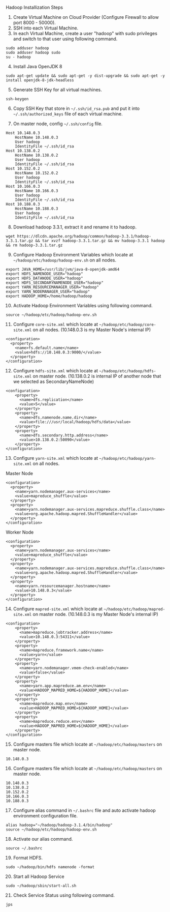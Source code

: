 Hadoop Installization Steps

1. Create Virtual Machine on Cloud Provider (Configure Firewall to allow port 8000 - 50000).
2. SSH into each Virtual Machine.
3. In each Virtual Machine, create a user "hadoop" with sudo privileges and switch to that user using following command.

```
sudo adduser hadoop
sudo adduser hadoop sudo
su - hadoop
```

4. Install Java OpenJDK 8

```
sudo apt-get update && sudo apt-get -y dist-upgrade && sudo apt-get -y install openjdk-8-jdk-headless
```

5. Generate SSH Key for all virtual machines.
```
ssh-keygen
```

6. Copy SSH Key that store in `~/.ssh/id_rsa.pub` and put it into `~/.ssh/authorized_keys` file of each virtual machine.

7. On master node, config `~/.ssh/config` file.

```
Host 10.148.0.3
    HostName 10.148.0.3
    User hadoop
    IdentityFile ~/.ssh/id_rsa
Host 10.138.0.2
    HostName 10.138.0.2
    User hadoop
    IdentityFile ~/.ssh/id_rsa
Host 10.152.0.2
    HostName 10.152.0.2
    User hadoop
    IdentityFile ~/.ssh/id_rsa
Host 10.166.0.3
    HostName 10.166.0.3
    User hadoop
    IdentityFile ~/.ssh/id_rsa
Host 10.188.0.3
    HostName 10.188.0.3
    User hadoop
    IdentityFile ~/.ssh/id_rsa
```

8. Download hadoop 3.3.1, extract it and rename it to hadoop.

```
wget https://dlcdn.apache.org/hadoop/common/hadoop-3.3.1/hadoop-3.3.1.tar.gz && tar xvzf hadoop-3.3.1.tar.gz && mv hadoop-3.3.1 hadoop && rm hadoop-3.3.1.tar.gz
```

9. Configure Hadoop Environment Variables which locate at `~/hadoop/etc/hadoop/hadoop-env.sh` on all nodes.

```
export JAVA_HOME=/usr/lib/jvm/java-8-openjdk-amd64
export HDFS_NAMENODE_USER="hadoop"
export HDFS_DATANODE_USER="hadoop"
export HDFS_SECONDARYNAMENODE_USER="hadoop"
export YARN_RESOURCEMANAGER_USER="hadoop"
export YARN_NODEMANAGER_USER="hadoop"
export HADOOP_HOME=/home/hadoop/hadoop
```

10. Activate Hadoop Environment Variables using following command.

```
source ~/hadoop/etc/hadoop/hadoop-env.sh
```

11. Configure `core-site.xml` which locate at `~/hadoop/etc/hadoop/core-site.xml` on all nodes. (10.148.0.3 is my Master Node's internal IP)

```
<configuration>
  <property>
    <name>fs.default.name</name>
    <value>hdfs://10.148.0.3:9000/</value>
  </property>
</configuration>
```

12. Configure `hdfs-site.xml` which locate at `~/hadoop/etc/hadoop/hdfs-site.xml` on master node. (10.138.0.2 is internal IP of another node that we selected as SecondaryNameNode)

```
<configuration>
    <property>
      <name>dfs.replication</name>
      <value>5</value>
    </property>
    <property>
      <name>dfs.namenode.name.dir</name>
      <value>file:///usr/local/hadoop/hdfs/data</value>
    </property>
    <property>
      <name>dfs.secondary.http.address</name>
      <value>10.138.0.2:50090</value>
    </property>
</configuration>
```

13. Configure `yarn-site.xml` which locate at `~/hadoop/etc/hadoop/yarn-site.xml` on all nodes.

Master Node
```
<configuration>
  <property>
    <name>yarn.nodemanager.aux-services</name>
    <value>mapreduce_shuffle</value>
  </property>
  <property>
    <name>yarn.nodemanager.aux-services.mapreduce.shuffle.class</name>
    <value>org.apache.hadoop.mapred.ShuffleHandler</value>
  </property>
</configuration>
```
Worker Node
```
<configuration>
  <property>
    <name>yarn.nodemanager.aux-services</name>
    <value>mapreduce_shuffle</value>
  </property>
  <property>
    <name>yarn.nodemanager.aux-services.mapreduce.shuffle.class</name>
    <value>org.apache.hadoop.mapred.ShuffleHandler</value>
  </property>
  <property>
    <name>yarn.resourcemanager.hostname</name>
    <value>10.148.0.3</value>
  </property>
</configuration>
```

14. Configure `mapred-site.xml` which locate at `~/hadoop/etc/hadoop/mapred-site.xml` on master node. (10.148.0.3 is my Master Node's internal IP)

```
<configuration>
    <property>
      <name>mapreduce.jobtracker.address</name>
      <value>10.148.0.3:54311</value>
    </property>
    <property>
      <name>mapreduce.framework.name</name>
      <value>yarn</value>
    </property>
    <property>
      <name>yarn.nodemanager.vmem-check-enabled</name>
      <value>false</value>
    </property>
    <property>
      <name>yarn.app.mapreduce.am.env</name>
      <value>HADOOP_MAPRED_HOME=${HADOOP_HOME}</value>
    </property>
    <property>
      <name>mapreduce.map.env</name>
      <value>HADOOP_MAPRED_HOME=${HADOOP_HOME}</value>
    </property>
    <property>
      <name>mapreduce.reduce.env</name>
      <value>HADOOP_MAPRED_HOME=${HADOOP_HOME}</value>
    </property>
</configuration>
```

15. Configure masters file which locate at `~/hadoop/etc/hadoop/masters` on master node.
```
10.148.0.3
```

16. Configure masters file which locate at `~/hadoop/etc/hadoop/masters` on master node.
```
10.148.0.3
10.138.0.2
10.152.0.2
10.166.0.3
10.188.0.3
```

17. Configure alias command in `~/.bashrc` file and auto activate hadoop environment configuration file.

```
alias hadoop="~/hadoop/hadoop-3.1.4/bin/hadoop"
source ~/hadoop/etc/hadoop/hadoop-env.sh
```

18. Activate our alias command.
```
source ~/.bashrc
```

19. Format HDFS.

```
sudo ~/hadoop/bin/hdfs namenode -format
```

20. Start all Hadoop Service

```
sudo ~/hadoop/sbin/start-all.sh
```

21. Check Service Status using following command.
```
jps
```
